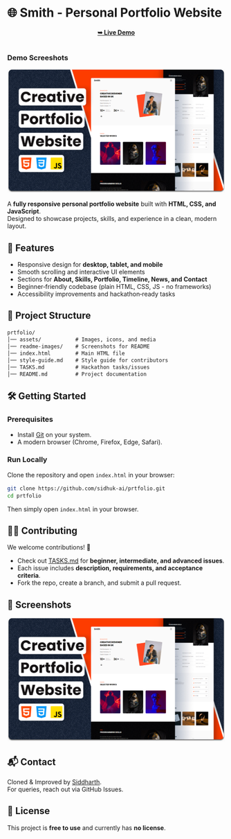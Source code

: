 # 🌐 Smith - Personal Portfolio Website

<div align="center">
  <a href="https://codewithsadee.github.io/smith-portfolio/"><strong>➥ Live Demo</strong></a>

</div>

<br />

### Demo Screeshots

![Smith-portfolio Desktop Demo](./readme-images/desktop.png "Desktop Demo")

A **fully responsive personal portfolio website** built with **HTML, CSS, and JavaScript**.  
Designed to showcase projects, skills, and experience in a clean, modern layout.

## 🚀 Features

- Responsive design for **desktop, tablet, and mobile**
- Smooth scrolling and interactive UI elements
- Sections for **About, Skills, Portfolio, Timeline, News, and Contact**
- Beginner‑friendly codebase (plain HTML, CSS, JS - no frameworks)
- Accessibility improvements and hackathon‑ready tasks

## 📂 Project Structure

```
prtfolio/
│── assets/           # Images, icons, and media
│── readme-images/    # Screenshots for README
│── index.html        # Main HTML file
│── style-guide.md    # Style guide for contributors
│── TASKS.md          # Hackathon tasks/issues
│── README.md         # Project documentation
```

## 🛠️ Getting Started

### Prerequisites

- Install [Git](https://git-scm.com/) on your system.
- A modern browser (Chrome, Firefox, Edge, Safari).

### Run Locally

Clone the repository and open `index.html` in your browser:

```bash
git clone https://github.com/sidhuk-ai/prtfolio.git
cd prtfolio
```

Then simply open `index.html` in your browser.

## 🧑‍💻 Contributing

We welcome contributions! 🎉

- Check out [TASKS.md](https://copilot.microsoft.com/chats/TASKS.MD) for **beginner, intermediate, and advanced issues**.
- Each issue includes **description, requirements, and acceptance criteria**.
- Fork the repo, create a branch, and submit a pull request.

## 📸 Screenshots


![Smith-portfolio Desktop Demo](./readme-images/desktop.png "Desktop Demo")

## 📬 Contact

Cloned & Improved by [Siddharth](https://github.com/sidhuk-ai).  
For queries, reach out via GitHub Issues.

## 📄 License

This project is **free to use** and currently has **no license**.
